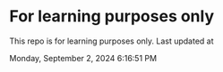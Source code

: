 # For learning purposes only
This repo is for learning purposes only.
Last updated at

Monday, September 2, 2024 6:16:51 PM

